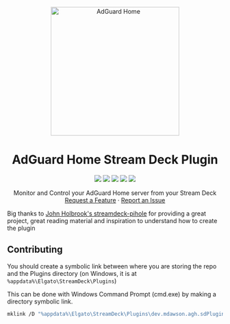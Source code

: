 <p align="center">
  <a href="https://github.com/mdawsonuk/streamdeck-agh">
    <img src="https://cdn.adguard.com/public/Adguard/Common/adguard_home.svg" width="300px" alt="AdGuard Home" />
  </a>

  <h1 align="center">AdGuard Home Stream Deck Plugin</h1>
	
  <p align="center">
  <a href="LICENSE" alt="License">
    <img src="https://img.shields.io/github/license/mdawsonuk/streamdeck-agh?style=flat-square" /></a>
  <a href="https://github.com/mdawsonuk/streamdeck-agh/graphs/contributors" alt="Contributors">
    <img src="https://img.shields.io/github/contributors/mdawsonuk/streamdeck-agh?style=flat-square" /></a>
  <a href="https://github.com/mdawsonuk/streamdeck-agh/pulls?q=is%3Apr+is%3Aclosed" alt="Closed PRs">
    <img src="https://img.shields.io/github/issues-pr-closed/mdawsonuk/streamdeck-agh?style=flat-square" /></a>
  <a href="https://github.com/mdawsonuk/streamdeck-agh/network/members/" alt="Forks">
    <img src="https://img.shields.io/github/forks/mdawsonuk/streamdeck-agh?style=flat-square" /></a>
  <a href="https://github.com/mdawsonuk/streamdeck-agh/stargazers/" alt="Stars">
    <img src="https://img.shields.io/github/stars/mdawsonuk/streamdeck-agh?style=flat-square" /></a>
  <br />
  <p align="center">
    Monitor and Control your AdGuard Home server from your Stream Deck
    <br />
    <a href="https://github.com/mdawsonuk/streamdeck-agh/issues/new?labels=enhancement">Request a Feature</a>
    ·
    <a href="https://github.com/mdawsonuk/streamdeck-agh/issues/new?labels=bug">Report an Issue</a>
  </p>
</p>

Big thanks to [John Holbrook's streamdeck-pihole](https://github.com/johnholbrook/streamdeck-pihole) for providing a great project, great reading material and inspiration to understand how to create the plugin

## Contributing

You should create a symbolic link between where you are storing the repo and the Plugins directory (on Windows, it is at `%appdata%\Elgato\StreamDeck\Plugins`)

This can be done with Windows Command Prompt (cmd.exe) by making a directory symbolic link.

```bash
mklink /D "%appdata%\Elgato\StreamDeck\Plugins\dev.mdawson.agh.sdPlugin" "path\to\repo\streamdeck-agh\dev.mdawson.agh.sdPlugin"
```
